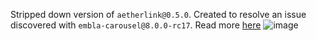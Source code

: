 Stripped down version of `aetherlink@0.5.0`. Created to resolve an issue discovered with `embla-carousel@8.0.0-rc17`. Read more [here](https://github.com/davidjerleke/embla-carousel/issues/669)
![image](https://github.com/smultar/aetherlink.embla-carousel/assets/6223536/f6161db6-13ba-49a4-9414-6182fd330623)

